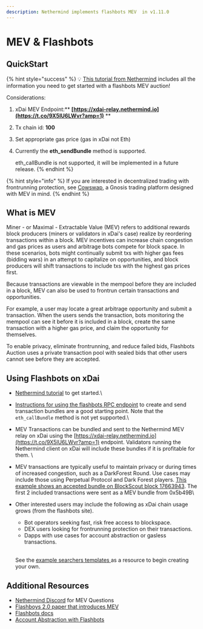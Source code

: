 ```yaml
---
description: Nethermind implements flashbots MEV  in v1.11.0
---
```


# MEV & Flashbots

## QuickStart

{% hint style="success" %}
💡 [This tutorial from Nethermind](https://medium.com/nethermind-eth/how-to-run-the-flashbots-auction-mechanism-on-nethermind-d6dd7b7b9962) includes all the information you need to get started with a flashbots MEV auction!

Considerations:

1. xDai MEV Endpoint:** **[https://xdai-relay.nethermind.io](https://t.co/9X5lU6LWvr?amp=1)** **
2. Tx chain id: **100**
3. Set appropriate gas price (gas in xDai not Eth)
4.  &#x20;Currently the **eth\_sendBundle** method is supported.&#x20;

    &#x20;eth\_callBundle is not supported, it will be implemented in a future release.
{% endhint %}

{% hint style="info" %}
If you are interested in decentralized trading with frontrunning protection, see [Cowswap](https://cowswap.exchange/#/swap), a Gnosis trading platform designed with MEV in mind.
{% endhint %}

## What is MEV

Miner - or Maximal - Extractable Value (MEV) refers to additional rewards block producers (miners or validators in xDai's case) realize by reordering transactions within a block. MEV incentives can increase chain congestion and gas prices as users and arbitrage bots compete for block space. In these scenarios, bots might continually submit txs with higher gas fees (bidding wars) in an attempt to capitalize on opportunities, and block producers will shift transactions to include txs with the highest gas prices first. &#x20;

Because transactions are viewable in the mempool before they are included in a block, MEV can also be used to frontrun certain transactions and opportunities.

For example, a user may locate a great arbitrage opportunity and submit a transaction. When the users sends the transaction, bots monitoring the mempool can see it before it is included in a block, create the same transaction with a higher gas price, and claim the opportunity for themselves.

To enable privacy, eliminate frontrunning, and reduce failed bids, Flashbots Auction uses a private transaction pool with sealed bids that other users cannot see before they are accepted. &#x20;

## Using Flashbots on xDai

* [Nethermind tutorial](https://medium.com/nethermind-eth/how-to-run-the-flashbots-auction-mechanism-on-nethermind-d6dd7b7b9962) to get started.\

* [Instructions for using the flashbots RPC endpoint](https://docs.flashbots.net/flashbots-auction/searchers/advanced/rpc-endpoint) to create and send transaction bundles are a good starting point. Note that the `eth_callBundle` method is not yet supported.\

* MEV Transactions can be bundled and sent to the Nethermind MEV relay on xDai using the [https://xdai-relay.nethermind.io](https://t.co/9X5lU6LWvr?amp=1) endpoint. Validators running the Nethermind client on xDai will include these bundles if it is profitable for them. \

* MEV transactions are typically useful to maintain privacy or during times of increased congestion, such as a DarkForest Round. Use cases may include those using Perpetual Protocol and Dark Forest players. [This example shows an accepted bundle on BlockScout block 17663943](https://blockscout.com/xdai/mainnet/blocks/17663943/transactions). The first 2 included transactions were sent as a MEV bundle from 0x5b49B\

*   Other interested users may include the following as xDai chain usage grows (from the flashbots site).

    * Bot operators seeking fast, risk free access to blockspace.
    * DEX users looking for frontrunning protection on their transactions.
    * Dapps with use cases for account abstraction or gasless transactions.

    \
    See the [example searchers templates ](https://docs.flashbots.net/flashbots-auction/searchers/example-searchers/simple-arbitrage-bot)as a resource to begin creating your own.

## Additional Resources

* [Nethermind Discord](https://discord.com/invite/PaCMRFdvWT) for MEV Questions
* [Flashboys 2.0 paper that introduces MEV](https://ieeexplore.ieee.org/document/9152675)
* [Flashbots docs](https://docs.flashbots.net)
* [Account Abstraction with Flashbots](https://medium.com/flashbots/flashbots-transparency-report-february-2021-8ac45b467d0a)
